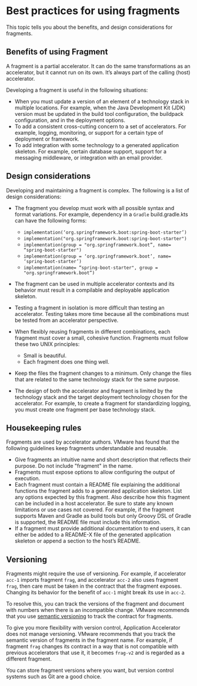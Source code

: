 # Best practices for using fragments

This topic tells you about the benefits, and design considerations for fragments.

## Benefits of using Fragment

A fragment is a partial accelerator. It can do the same transformations as an accelerator, but
it cannot run on its own. It’s always part of the calling (host) accelerator.

Developing a fragment is useful in the following situations:

- When you must update a version of an element of a technology stack in multiple locations.
For example, when the Java Development Kit (JDK) version must be updated in the build tool
configuration, the buildpack configuration, and in the deployment options.
- To add a consistent cross-cutting concern to a set of accelerators. For example, logging, monitoring,
or support for a certain type of deployment or framework.
- To add integration with some technology to a generated application skeleton.
For example, certain database support, support for a messaging middleware, or
integration with an email provider.

## <a id="design-considerations"></a> Design considerations

Developing and maintaining a fragment is complex. The following is a list of design considerations:

- The fragment you develop must work with all possible syntax and format
variations. For example, dependency in a `Gradle` build.gradle.kts can have the following forms:

  - `implementation(‘org.springframework.boot:spring-boot-starter’)`
  - `implementation("org.springframework.boot:spring-boot-starter")`
  - `implementation(group = "org.springframework.boot”, name= “spring-boot-starter")`
  - `implementation(group = ‘org.springframework.boot’, name= ‘spring-boot-starter’)`
  - `implementation(name= “spring-boot-starter", group = "org.springframework.boot”)`

- The fragment can be used in multiple accelerator contexts and its behavior must result in a compilable
and deployable application skeleton.
- Testing a fragment in isolation is more difficult than testing an accelerator. Testing takes more
time because all the combinations must be tested from an accelerator perspective.
- When flexibly reusing fragments in different combinations, each fragment must cover a small,
cohesive function. Fragments must follow these two UNIX principles:

  - Small is beautiful.
  - Each fragment does one thing well.

- Keep the files the fragment changes to a minimum. Only change the files that are related to the same
technology stack for the same purpose.
- The design of both the accelerator and fragment is limited by the technology stack and the target
deployment technology chosen for the accelerator. For example, to create a fragment for
standardizing logging, you must create one fragment per base technology stack.

## <a id="housekeeping"></a> Housekeeping rules

Fragments are used by accelerator authors. VMware has found that the following guidelines keep
fragments understandable and reusable.

- Give fragments an intuitive name and short description that reflects their purpose. Do not include "fragment" in the name.
- Fragments must expose options to allow configuring the output of execution.
- Each fragment must contain a README file explaining the additional functions the fragment adds
to a generated application skeleton. List any options expected by this fragment.
Also describe how this fragment can be included in a host accelerator.  Be sure to state
any known limitations or use cases not covered. For
example, if the fragment supports Maven and Gradle as build tools but only Groovy DSL of Gradle is
supported, the README file must include this information.
- If a fragment must provide additional documentation to end users, it can either be added to a README-X
file of the generated application skeleton or append a section to the host’s README.

## <a id="versioning"></a> Versioning

Fragments might require the use of versioning. For example, if accelerator `acc-1` imports fragment
`frag`, and accelerator `acc-2` also uses fragment `frag`, then care must be taken in the contract
that the fragment exposes. Changing its behavior for the benefit of `acc-1` might break its use in `acc-2`.

To resolve this, you can track the versions of the fragment and document with numbers when there is an
incompatible change.
VMware recommends that you use [semantic versioning](https://semver.org/) to track the contract for fragments.

To give you more flexibility with version control, Application Accelerator does not manage versioning.
VMware recommends that you track the semantic version of fragments in the fragment name.
For example, if fragment `frag` changes its contract in a way that is not compatible with previous
accelerators that use it, it becomes `frag-v2` and is regarded as a different fragment.

You can store fragment versions where you want, but version control systems such as Git are a good choice.
